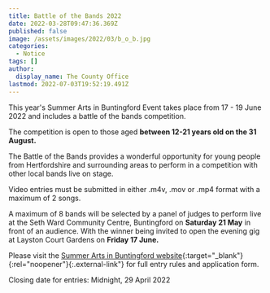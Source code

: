 ```yaml
---
title: Battle of the Bands 2022
date: 2022-03-28T09:47:36.369Z
published: false
image: /assets/images/2022/03/b_o_b.jpg
categories:
  - Notice
tags: []
author:
  display_name: The County Office
lastmod: 2022-07-03T19:52:19.491Z
---
```

This year's Summer Arts in Buntingford Event takes place from 17 - 19 June 2022 and includes a battle of the bands competition.  

The competition is open to those aged **between 12-21 years old on the 31 August.**

The Battle of the Bands provides a wonderful opportunity for young people from Hertfordshire and surrounding areas to perform in a competition with other local bands live on stage.  

Video entries must be submitted in either .m4v, .mov or .mp4 format with a maximum of 2 songs.

A maximum of 8 bands will be selected by a panel of judges to perform live at the Seth Ward Community Centre, Buntingford on **Saturday 21 May** in front of an audience.  With the winner being invited to open the evening gig at Layston Court Gardens on **Friday 17 June.**

Please visit the [Summer Arts in Buntingford website][1]{:target="_blank"}{:rel="noopener"}{:.external-link"} for full entry rules and application form.  

Closing date for entries: Midnight, 29 April 2022

[1]: https://www.summerartsinbuntingford.com/botb